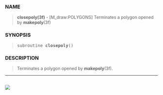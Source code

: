 <?
<body>
  <a name="top" id="top"></a>
  <div id="Container">
    <div id="Content">
      <div class="c66">
      </div><a name="0"></a>
      <h3><a name="0">NAME</a></h3>
      <blockquote>
        <b>closepoly(3f)</b> - [M_draw:POLYGONS] Terminates a polygon opened by <b>makepoly</b>(3f) <b></b>
      </blockquote><a name="contents" id="contents"></a>
      <h3><a name="3">SYNOPSIS</a></h3>
      <blockquote>
        <pre>
subroutine <b>closepoly</b>()
</pre>
      </blockquote><a name="2"></a>
      <h3><a name="2">DESCRIPTION</a></h3>
      <blockquote>
        <p>Terminates a polygon opened by <b>makepoly</b>(3f).</p>
      </blockquote>
      <hr />
      <br />
      <div class="c66"><img src="../images/closepoly.3m_draw.gif" /></div>
    </div>
  </div>
</body>
